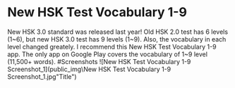 # New HSK Test Vocabulary 1-9
New HSK 3.0 standard was released last year! Old HSK 2.0 test has 6 levels (1~6), but new HSK 3.0 test has 9 levels (1~9). Also, the vocabulary in each level changed greately. I recommend this New HSK Test Vocabulary 1-9 app. The only app on Google Play covers the vocabulary of 1~9 level (11,500+ words). 
#Screenshots
![New HSK Test Vocabulary 1-9 Screenshot_1](public_img\New HSK Test Vocabulary 1-9 Screenshot_1.jpg"Title")